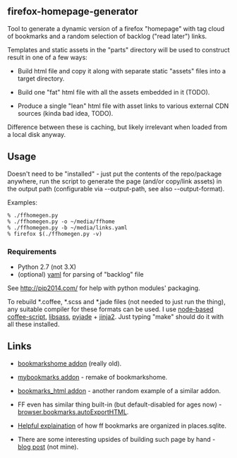 firefox-homepage-generator
--------------------

Tool to generate a dynamic version of a firefox "homepage" with tag cloud of
bookmarks and a random selection of backlog ("read later") links.

Templates and static assets in the "parts" directory will be used to construct
result in one of a few ways:

 * Build html file and copy it along with separate static "assets" files into a
   target directory.

 * Build one "fat" html file with all the assets embedded in it (TODO).

 * Produce a single "lean" html file with asset links to various external CDN
   sources (kinda bad idea, TODO).

Difference between these is caching, but likely irrelevant when loaded from a
local disk anyway.



Usage
--------------------

Doesn't need to be "installed" - just put the contents of the repo/package
anywhere, run the script to generate the page (and/or copy/link assets) in the
output path (configurable via --output-path, see also --output-format).

Examples:
```console
% ./ffhomegen.py
% ./ffhomegen.py -o ~/media/ffhome
% ./ffhomegen.py -b ~/media/links.yaml
% firefox $(./ffhomegen.py -v)
```

### Requirements

 * Python 2.7 (not 3.X)
 * (optional) [yaml](http://pyyaml.org/) for parsing of "backlog" file

See http://pip2014.com/ for help with python modules' packaging.

To rebuild *.coffee, *.scss and *.jade files (not needed to just run the thing),
any suitable compiler for these formats can be used.
I use [node-based coffee-script](http://coffeescript.org/),
[libsass](https://pypi.python.org/pypi/libsass),
[pyjade](https://pypi.python.org/pypi/pyjade) + [jinja2](http://jinja.pocoo.org/).
Just typing "make" should do it with all these installed.



Links
--------------------

 * [bookmarkshome addon](http://bookmarkshome.mozdev.org/) (really old).

 * [mybookmarks addon](http://www.catsyawn.net/ma2ten/soft/mybookmarks_en.html) -
   remake of bookmarkshome.

 * [bookmarks_html addon](https://addons.mozilla.org/en-US/firefox/addon/bookmarks_html/) -
   another random example of a similar addon.

 * FF even has similar thing built-in (but default-disabled for ages now) -
   [browser.bookmarks.autoExportHTML](http://kb.mozillazine.org/Browser.bookmarks.autoExportHTML).

 * [Helpful explaination](http://stackoverflow.com/a/740183) of how ff bookmarks
   are organized in places.sqlite.

 * There are some interesting upsides of building such page by hand -
   [blog post](http://utcc.utoronto.ca/~cks/space/blog/web/BookmarksAlternative) (not mine).
